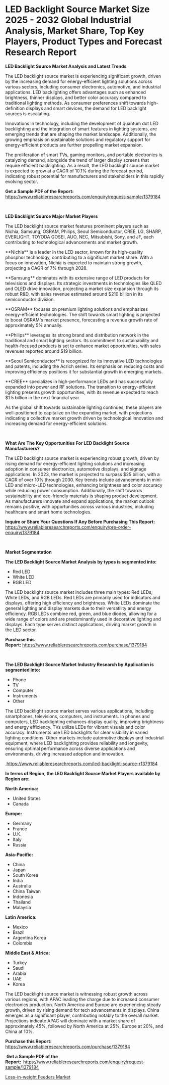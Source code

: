 <p><h1>LED Backlight Source Market Size 2025 - 2032 Global Industrial Analysis, Market Share, Top Key Players, Product Types and Forecast Research Report</h1></p><p><strong>LED Backlight Source Market Analysis and Latest Trends</strong></p>
<p><p>The LED backlight source market is experiencing significant growth, driven by the increasing demand for energy-efficient lighting solutions across various sectors, including consumer electronics, automotive, and industrial applications. LED backlighting offers advantages such as enhanced brightness, thinner displays, and better color accuracy compared to traditional lighting methods. As consumer preferences shift towards high-definition displays and smart devices, the demand for LED backlight sources is escalating. </p><p>Innovations in technology, including the development of quantum dot LED backlighting and the integration of smart features in lighting systems, are emerging trends that are shaping the market landscape. Additionally, the growing emphasis on sustainable solutions and regulatory support for energy-efficient products are further propelling market expansion. </p><p>The proliferation of smart TVs, gaming monitors, and portable electronics is catalyzing demand, alongside the trend of larger display screens that require efficient backlighting. As a result, the LED backlight source market is expected to grow at a CAGR of 10.1% during the forecast period, indicating robust potential for manufacturers and stakeholders in this rapidly evolving sector.</p></p>
<p><strong>Get a Sample PDF of the Report:&nbsp;</strong> <a href="https://www.reliableresearchreports.com/enquiry/request-sample/1379184?utm_campaign=2220&utm_medium=2&utm_source=Github&utm_content=ia&utm_term=24022025&utm_id=led-backlight-source">https://www.reliableresearchreports.com/enquiry/request-sample/1379184</a></p>
<p>&nbsp;</p>
<p><strong>LED Backlight Source Major Market Players</strong></p>
<p><p>The LED backlight source market features prominent players such as Nichia, Samsung, OSRAM, Philips, Seoul Semiconductor, CREE, LG, SHARP, EVERLIGHT, TOYODA GOSEI, AUO, NEC, Mitsubishi, Sony, and JF, each contributing to technological advancements and market growth.</p><p>**Nichia** is a leader in the LED sector, known for its high-quality phosphor technology, contributing to a significant market share. With a focus on innovation, Nichia is expected to maintain strong growth, projecting a CAGR of 7% through 2028.</p><p>**Samsung** dominates with its extensive range of LED products for televisions and displays. Its strategic investments in technologies like QLED and OLED drive innovation, projecting a market size expansion through its robust R&D, with sales revenue estimated around $210 billion in its semiconductor division.</p><p>**OSRAM** focuses on premium lighting solutions and emphasizes energy-efficient technologies. The shift towards smart lighting is projected to boost OSRAM's market presence, forecasting a revenue growth rate of approximately 5% annually.</p><p>**Philips** leverages its strong brand and distribution network in the traditional and smart lighting sectors. Its commitment to sustainability and health-focused products is set to enhance market opportunities, with sales revenues reported around $19 billion.</p><p>**Seoul Semiconductor** is recognized for its innovative LED technologies and patents, including the Acrich series. Its emphasis on reducing costs and improving efficiency positions it for substantial growth in emerging markets.</p><p>**CREE** specializes in high-performance LEDs and has successfully expanded into power and RF solutions. The transition to energy-efficient lighting presents growth opportunities, with its revenue expected to reach $1.5 billion in the next financial year.</p><p>As the global shift towards sustainable lighting continues, these players are well-positioned to capitalize on the expanding market, with projections indicating a collective market growth driven by technological innovation and increasing demand for energy-efficient solutions.</p></p>
<p>&nbsp;</p>
<p><strong>What Are The Key Opportunities For LED Backlight Source Manufacturers?</strong></p>
<p><p>The LED backlight source market is experiencing robust growth, driven by rising demand for energy-efficient lighting solutions and increasing adoption in consumer electronics, automotive displays, and signage applications. In 2023, the market is projected to surpass $25 billion, with a CAGR of over 10% through 2030. Key trends include advancements in mini-LED and micro-LED technologies, enhancing brightness and color accuracy while reducing power consumption. Additionally, the shift towards sustainability and eco-friendly materials is shaping product development. As manufacturers innovate and expand applications, the market outlook remains positive, with opportunities across various industries, including healthcare and smart home technologies.</p></p>
<p><strong>Inquire or Share Your Questions If Any Before Purchasing This Report:</strong> <a href="https://www.reliableresearchreports.com/enquiry/pre-order-enquiry/1379184?utm_campaign=2220&utm_medium=2&utm_source=Github&utm_content=ia&utm_term=24022025&utm_id=led-backlight-source">https://www.reliableresearchreports.com/enquiry/pre-order-enquiry/1379184</a></p>
<p>&nbsp;</p>
<p><strong>Market Segmentation</strong></p>
<p><strong>The LED Backlight Source Market Analysis by types is segmented into:</strong></p>
<p><ul><li>Red LED</li><li>White LED</li><li>RGB LED</li></ul></p>
<p><p>The LED backlight source market includes three main types: Red LEDs, White LEDs, and RGB LEDs. Red LEDs are primarily used for indicators and displays, offering high efficiency and brightness. White LEDs dominate the general lighting and display markets due to their versatility and energy efficiency. RGB LEDs combine red, green, and blue diodes, allowing for a wide range of colors and are predominantly used in decorative lighting and displays. Each type serves distinct applications, driving market growth in the LED sector.</p></p>
<p><strong>Purchase this Report:&nbsp;</strong><a href="https://www.reliableresearchreports.com/purchase/1379184?utm_campaign=2220&utm_medium=2&utm_source=Github&utm_content=ia&utm_term=24022025&utm_id=led-backlight-source">https://www.reliableresearchreports.com/purchase/1379184</a></p>
<p>&nbsp;</p>
<p><strong>The LED Backlight Source Market Industry Research by Application is segmented into:</strong></p>
<p><ul><li>Phone</li><li>TV</li><li>Computer</li><li>Instruments</li><li>Other</li></ul></p>
<p><p>The LED backlight source market serves various applications, including smartphones, televisions, computers, and instruments. In phones and computers, LED backlighting enhances display quality, improving brightness and energy efficiency. TVs utilize LEDs for vibrant visuals and color accuracy. Instruments use LED backlights for clear visibility in varied lighting conditions. Other markets include automotive displays and industrial equipment, where LED backlighting provides reliability and longevity, ensuring optimal performance across diverse applications and environments, driving increased adoption and innovation.</p></p>
<p><a href="https://www.reliableresearchreports.com/led-backlight-source-r1379184?utm_campaign=2220&utm_medium=2&utm_source=Github&utm_content=ia&utm_term=24022025&utm_id=led-backlight-source">&nbsp;https://www.reliableresearchreports.com/led-backlight-source-r1379184</a></p>
<p><strong>In terms of Region, the LED Backlight Source Market Players available by Region are:</strong></p>
<p>
    <p> <strong> North America: </strong>
        <ul>
            <li>United States</li>
            <li>Canada</li>
        </ul>
        </p> 
    <p> <strong> Europe: </strong>
        <ul>
            <li>Germany</li>
            <li>France</li>
            <li>U.K.</li>
            <li>Italy</li>
            <li>Russia</li>
        </ul>
        </p> 
    <p> <strong> Asia-Pacific: </strong>
        <ul>
            <li>China</li>
            <li>Japan</li>
            <li>South Korea</li>
            <li>India</li>
            <li>Australia</li>
            <li>China Taiwan</li>
            <li>Indonesia</li>
            <li>Thailand</li>
            <li>Malaysia</li>
        </ul>
        </p> 
    <p> <strong> Latin America: </strong>
        <ul>
            <li>Mexico</li>
            <li>Brazil</li>
            <li>Argentina Korea</li>
            <li>Colombia</li>
        </ul>
        </p> 
    <p> <strong> Middle East & Africa: </strong>
        <ul>
            <li>Turkey</li>
            <li>Saudi</li>
            <li>Arabia</li>
            <li>UAE</li>
            <li>Korea</li>
        </ul>
    </p>
    </p>
<p><p>The LED backlight source market is witnessing robust growth across various regions, with APAC leading the charge due to increased consumer electronics production. North America and Europe are experiencing steady growth, driven by rising demand for tech advancements in displays. China emerges as a significant player, contributing notably to the overall market. Projections indicate APAC will dominate with a market share of approximately 45%, followed by North America at 25%, Europe at 20%, and China at 10%.</p></p>
<p><strong>Purchase this Report: </strong><a href="https://www.reliableresearchreports.com/purchase/1379184?utm_campaign=2220&utm_medium=2&utm_source=Github&utm_content=ia&utm_term=24022025&utm_id=led-backlight-source">https://www.reliableresearchreports.com/purchase/1379184</a></p>
<p>&nbsp;<strong>Get a Sample PDF of the Report:&nbsp;&nbsp;</strong><a href="https://www.reliableresearchreports.com/enquiry/request-sample/1379184?utm_campaign=2220&utm_medium=2&utm_source=Github&utm_content=ia&utm_term=24022025&utm_id=led-backlight-source">https://www.reliableresearchreports.com/enquiry/request-sample/1379184</a></p>
<p><strong></strong></p>
<p><p><a href="https://github.com/jerhoskinson197676/Market-Research-Report-List-1/blob/main/loss-in-weight-feeders-market.md?utm_campaign=2220&utm_medium=2&utm_source=Github&utm_content=ia&utm_term=24022025&utm_id=led-backlight-source">Loss-in-weight Feeders Market</a></p></p>